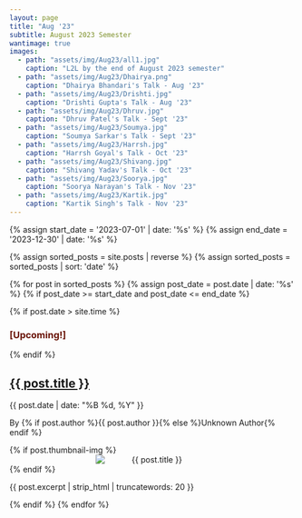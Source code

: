 ```yaml
---
layout: page
title: "Aug '23"
subtitle: August 2023 Semester
wantimage: true
images:
  - path: "assets/img/Aug23/all1.jpg"
    caption: "L2L by the end of August 2023 semester"
  - path: "assets/img/Aug23/Dhairya.png"
    caption: "Dhairya Bhandari's Talk - Aug '23"
  - path: "assets/img/Aug23/Drishti.jpg"
    caption: "Drishti Gupta's Talk - Aug '23"
  - path: "assets/img/Aug23/Dhruv.jpg"
    caption: "Dhruv Patel's Talk - Sept '23"
  - path: "assets/img/Aug23/Soumya.jpg"
    caption: "Soumya Sarkar's Talk - Sept '23"
  - path: "assets/img/Aug23/Harrsh.jpg"
    caption: "Harrsh Goyal's Talk - Oct '23"
  - path: "assets/img/Aug23/Shivang.jpg"
    caption: "Shivang Yadav's Talk - Oct '23"
  - path: "assets/img/Aug23/Soorya.jpg"
    caption: "Soorya Narayan's Talk - Nov '23"
  - path: "assets/img/Aug23/Kartik.jpg"
    caption: "Kartik Singh's Talk - Nov '23"
---
```


<div class="post-list">
  {% assign start_date = '2023-07-01' | date: '%s' %}
  {% assign end_date = '2023-12-30' | date: '%s' %}

  {% assign sorted_posts = site.posts | reverse %}
  {% assign sorted_posts = sorted_posts | sort: 'date' %}

  {% for post in sorted_posts %}
    {% assign post_date = post.date | date: '%s' %}
    {% if post_date >= start_date and post_date <= end_date %}
      <div class="post-box">
        {% if post.date > site.time %}
          <h3 class="blinking-text" style="color: rgb(106, 20, 7);">[Upcoming!]</h3>
        {% endif %}
        <h2><a href="{{ post.url }}">{{ post.title }}</a></h2>
        <p class="post-date">{{ post.date | date: "%B %d, %Y" }}</p>
        <p class="post-author">By {% if post.author %}{{ post.author }}{% else %}Unknown Author{% endif %}</p>
        {% if post.thumbnail-img %}
        <div class="post-thumbnail" style="text-align: center;">
          <img src="{{ post.thumbnail-img | relative_url }}" alt="{{ post.title }}"
         style="max-width: 200px; height: auto; display: block; margin: 0 auto;">
        </div>
        {% endif %}
        <p class="post-excerpt">{{ post.excerpt | strip_html | truncatewords: 20 }}</p>
      </div>
    {% endif %}
  {% endfor %}
</div>
